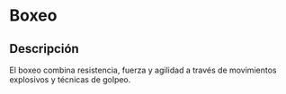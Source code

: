 # Boxeo

## Descripción
El boxeo combina resistencia, fuerza y agilidad a través de movimientos explosivos y técnicas de golpeo.